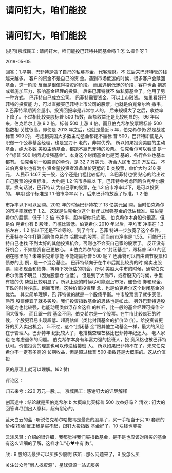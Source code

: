 # 请问钉大，咱们能投

# 请问钉大，咱们能投

(提问)京城民工 : 请问钉大，咱们能投巴菲特共同基金吗？怎 么操作呀？

2019-05-05

回答：1.早期，巴菲特是做了自己的私募基金，代客理财。不 过后来巴菲特管的钱越来越多。 客户的资金不是自己的资 金。遇到市场低迷的时候，很多客户会赎回基金，这一阶段 反而是很值得投资的阶段。 而且遇到低迷的阶段，客户也会 抱怨或者施加压力，影响基金经理的投资。 后来巴菲特就不 做私募基金了。他用了另一种方式。 巴菲特自己成立公司。 巴菲特需要资金，可以上市融资。 如果看好巴菲特的投资能 力，可以直接买巴菲特上市公司的股票，也就是伯克希尔哈 撒韦。 2.巴菲特早期资金量小，投资回报率是非常惊人的。 后来规模大了之后，收益率下降了。不过相比较美股标普 500 指数，超额收益还是比较明显的。 96 年以来，伯克希尔上涨 9.2 倍，标普 500 上涨 4 倍。而且伯克希尔股票跟标普 500 指数相 关性很高。即使是 2013 年之后，也就是最近 5 年，伯克希尔仍 然是战胜标普 500 的。 考虑到美国大多数主动基金都跑不赢标 普 500，巴菲特即使是入职做一个公募基金经理，也是宝刀不 老的，非常优秀。 所以如果投资美股的主动基金，绝大多数 美股主动基金，都跑不赢巴菲特的股票。 伯克希尔可以看成 是一个“标普 500 封闭式增强基金”。本身这个封闭基金也是宽 基的，各行各业也基本都有。 伯克希尔一股股票的单价，是 32.7 万美元，折合人民币 220 万左右。 不过伯克希尔也有为小 资金量投资者准备单价更低的 B 类股票，单价大约 218 美元， 人民币 1467 元一股，这个还是门槛比较低的。 3.巴菲特也很 贴心的给出过自己股票的投资标准。 大约是 1.2 倍市净率以 下，巴菲特会考虑回购伯克希尔股票。换句话说，巴菲特认 为自己家的股票，在 1.2 倍市净率以下，是可以投资的。 早期 这个标准是 1.1 倍市净率以下，后来巴菲特放宽了标准，1.2 倍

市净率以下可以回购。2012 年的时候巴菲特花了 13 亿美元回 购，当时伯克希尔的市净率就低于 1.2。 这就是伯克希尔这个 封闭式增强基金的低估标准。买伯克希尔的股票，低于 1.2 倍 市净率，股神帮你托底哦。 伯克希尔本身股价很高，但是伯 克希尔有 B 股哇，门槛比较低。伯克希尔 2010 年以后，平均市 净率在 1.3 倍左右，1.2 倍以下还是不难等的。 到了今年，巴菲 特进一步放宽了这个条件，巴菲特在今年打算回购伯克希尔 哈撒韦的股票。而当前市净率是 1.55。 可能巴菲特自己也找 不到太好的其他投资机会。否则也不会买自己家的股票了。 反正没有好机会，不如投资自己更放心。 4.伯克希尔的这 个“封闭基金”，跟标普 500 的区别在哪里呢？未来伯克希尔能 不能跑赢标普 500 呢？ 巴菲特可以自由调节股票和债券的比 例，是一个混合基金。 巴菲特倾向于在牛市后期比较贵的时 候卖出股票，囤积现金和债券，等待下次低估的机会。所以 美股大牛市的时候，通常伯克希尔优势不明显（因为股票仓 位低）。 但是到了大熊市，或者股灾的时候，手里有钱的优 势就比较明显了。所以上涨的时候尽可能跟上市场，储备债 券和现金，下跌的时候抄底，跑赢市场。这种价值投资理 念，也是伯克希尔这个封闭基金的优势。 其实简单理解，巴 菲特做的就是一个股债平衡。牛市股票贵了就多买债，熊市 股票便宜了就多买股。我们投资指数基金的思路也是如此。 另外巴菲特选股的能力也比较强，也能动用类似浮存金这样 的杠杆，比一般的基金经理可操作空间大很多。 而且跟一般 基金不同，伯克希尔是一个股票。在牛市比较疯狂的时候， 个股更容易出现超低、超高估值（类比封闭基金的折价溢 价）。给投资者更好的买入卖出机会。 5.不过，这个“封闭基 金”跟其他主动基金一样，最大的风险在于管理人。巴菲特年 纪比较大了，老搭档查理芒格比巴菲特年纪还大。 老人家也 在考虑退休的问题。 伯克希尔本身有年富力强的接班人，投 资风格也被巴菲特认可。价值投资的理念也可以传递给接班 人。 所以如果巴菲特不在了，未来伯克希尔不一定有多高的 长期收益，但是超过标普 500 指数还是大概率的。这从价值投

资的原理上就可以理解。(62 赞)

评论区：

归去来兮 : 220 万元一股。。。 京城民工 : 感谢钉大的详尽解释

创富途中 : 结论就是买伯克希尔 b 大概率比买标普 500 收益好吗？ 清欢 : 钉大的回答详尽到出人意料，超有耐心的。

蓝天白云的蓝 : 听说伯克希尔哈撒韦是最贵的股票了，买一手相当于买 10 套房的价格[捂脸]反正我是买不起，跟钉大投指数 基金好了，10 块钱也能投

云淡风轻 : 介绍的很详细，我都觉得我们买指数基金，是不是也应该对所买的基金有这么详细的了解，这样才叫“心❤中有 数”。

欣 : B 股的话最少可以买多少股呢 庆听 : 那么问题来了，B 股怎么买

关注公众号"懒人找资源"，星球资源一站式服务